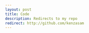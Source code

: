 ```yaml
---
layout: post
title: Code
description: Redirects to my repo
redirect: http://github.com/kenzasam
---
```

